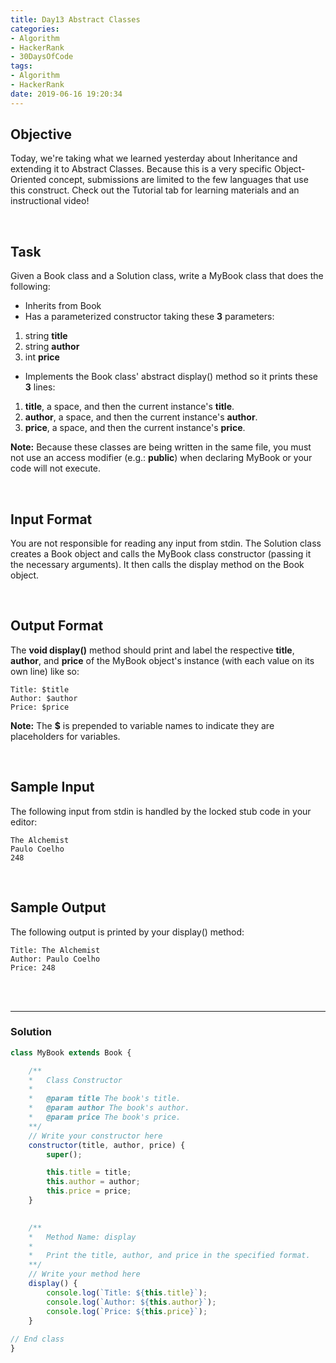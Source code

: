 ```yaml
---
title: Day13 Abstract Classes
categories:
- Algorithm
- HackerRank
- 30DaysOfCode
tags:
- Algorithm
- HackerRank
date: 2019-06-16 19:20:34
---
```


## Objective

Today, we're taking what we learned yesterday about Inheritance and extending it to Abstract Classes. Because this is a very specific Object-Oriented concept, submissions are limited to the few languages that use this construct. Check out the Tutorial tab for learning materials and an instructional video!

<br/>

## Task

Given a Book class and a Solution class, write a MyBook class that does the following:

- Inherits from Book
- Has a parameterized constructor taking these **3** parameters:
1. string **title**
2. string **author**
3. int **price**

- Implements the Book class' abstract display() method so it prints these **3** lines:

1. **title**, a space, and then the current instance's **title**.
2. **author**, a space, and then the current instance's **author**.
3. **price**, a space, and then the current instance's **price**.

**Note:** Because these classes are being written in the same file, you must not use an access modifier (e.g.: **public**) when declaring MyBook or your code will not execute.

<!-- more -->
<br/>

## Input Format

You are not responsible for reading any input from stdin. The Solution class creates a Book object and calls the MyBook class constructor (passing it the necessary arguments). It then calls the display method on the Book object.

<br/>

## Output Format

The **void display()** method should print and label the respective **title**, **author**, and **price** of the MyBook object's instance (with each value on its own line) like so:

```
Title: $title
Author: $author
Price: $price
```

**Note:** The **$** is prepended to variable names to indicate they are placeholders for variables.

<br/>

## Sample Input

The following input from stdin is handled by the locked stub code in your editor:

```
The Alchemist
Paulo Coelho
248
```

<br/>

## Sample Output

The following output is printed by your display() method:

```
Title: The Alchemist
Author: Paulo Coelho
Price: 248
```

<br/>
<br/>

---

### Solution

```javascript
class MyBook extends Book {

    /**   
    *   Class Constructor
    *   
    *   @param title The book's title.
    *   @param author The book's author.
    *   @param price The book's price.
    **/
    // Write your constructor here
    constructor(title, author, price) {
        super();

        this.title = title;
        this.author = author;
        this.price = price;
    }

    
    /**   
    *   Method Name: display
    *   
    *   Print the title, author, and price in the specified format.
    **/
    // Write your method here
    display() {
        console.log(`Title: ${this.title}`);
        console.log(`Author: ${this.author}`);
        console.log(`Price: ${this.price}`);
    }
    
// End class
}

```
